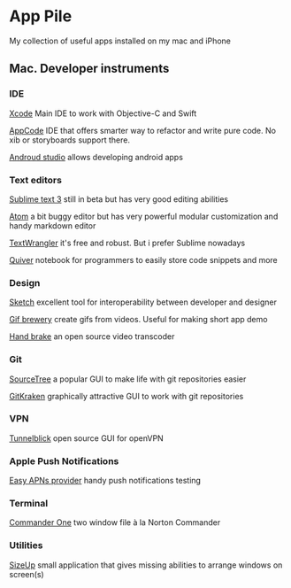 App Pile
========

My collection of useful apps installed on my mac and iPhone

Mac. Developer instruments
--------------------------

### IDE

[Xcode](https://itunes.apple.com/ru/app/xcode/id497799835?mt=12) Main IDE to
work with Objective-C and Swift

[AppCode](https://www.jetbrains.com/objc/) IDE that offers smarter way to
refactor and write pure code. No xib or storyboards support there.

[Androud studio](https://developer.android.com/studio/index.html) allows
developing android apps

### Text editors

[Sublime text 3](https://www.sublimetext.com/3) still in beta but has very good editing abilities

[Atom](https://atom.io) a bit buggy editor but has very powerful modular
customization and handy markdown editor

[TextWrangler](https://itunes.apple.com/ru/app/textwrangler/id404010395?mt=12) it's free and robust. But i prefer Sublime nowadays

[Quiver](https://itunes.apple.com/us/app/quiver-the-programmers-notebook/id866773894?mt=12) notebook for programmers to easily store code snippets and more

### Design

[Sketch](https://www.sketchapp.com) excellent tool for interoperability
between developer and designer

[Gif brewery](http://gifbrewery.com) create gifs from videos. Useful for making short app demo

[Hand brake](https://handbrake.fr) an open source video transcoder

### Git

[SourceTree](https://www.sourcetreeapp.com) a popular GUI to make life with git repositories easier

[GitKraken](https://www.gitkraken.com) graphically attractive GUI to work with
git repositories

### VPN

[Tunnelblick](https://tunnelblick.net) open source GUI for openVPN

### Apple Push Notifications
[Easy APNs provider](https://itunes.apple.com/us/app/easy-apns-provider-push-notification-service-testing-tool/id989622350?mt=12) handy push notifications testing

### Terminal
[Commander One](https://itunes.apple.com/ru/app/commander-one-двухпанельный-файловый-менеджер/id1035236694?mt=12) two window file à la Norton Commander

### Utilities

[SizeUp](http://www.irradiatedsoftware.com/sizeup/) small application that gives
missing abilities to arrange windows on screen(s)
